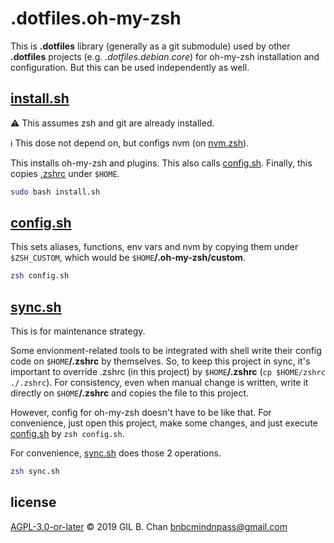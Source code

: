 # .dotfiles.oh-my-zsh

This is **.dotfiles** library (generally as a git submodule) used by other **.dotfiles** projects (e.g. *.dotfiles.debian.core*) for oh-my-zsh installation and configuration. But this can be used independently as well. 

## [install.sh](install.sh)

:warning: This assumes zsh and git are already installed.  

:information_source: This dose not depend on, but configs nvm (on [nvm.zsh](nvm.zsh)). 

This installs oh-my-zsh and plugins. This also calls [config.sh](config.sh). Finally, this copies [.zshrc](.zshrc) under `$HOME`.

```bash
sudo bash install.sh
```

## [config.sh](config.sh)

This sets aliases, functions, env vars and nvm by copying them under `$ZSH_CUSTOM`, which would be `$HOME`**/.oh-my-zsh/custom**.

```bash
zsh config.sh
```

## [sync.sh](sync.sh)

This is for maintenance strategy.

Some envionment-related tools to be integrated with shell write their config code on `$HOME`**/.zshrc** by themselves. So, to keep this project in sync, it's important to override .zshrc (in this project) by `$HOME`**/.zshrc** (`cp $HOME/zshrc ./.zshrc`). For consistency, even when manual change is written, write it directly on `$HOME`**/.zshrc** and copies the file to this project.

However, config for oh-my-zsh doesn't have to be like that. For convenience, just open this project, make some changes, and just execute [config.sh](config.sh) by `zsh config.sh`. 

For convenience, [sync.sh](sync.sh) does those 2 operations.

```bash
zsh sync.sh
```

## license

[AGPL-3.0-or-later](LICENSE) © 2019 GIL B. Chan <bnbcmindnpass@gmail.com>
